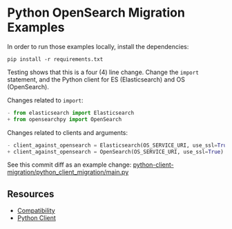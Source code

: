 # Python OpenSearch Migration Examples
In order to run those examples locally, install the dependencies:

```shell
pip install -r requirements.txt
```

Testing shows that this is a four (4) line change. Change the `import` statement, and the Python client for ES (Elasticsearch) and OS (OpenSearch).

Changes related to `import`:

```python
- from elasticsearch import Elasticsearch
+ from opensearchpy import OpenSearch
```

Changes related to clients and arguments:

```python
- client_against_opensearch = Elasticsearch(OS_SERVICE_URI, use_ssl=True)
+ client_against_opensearch = OpenSearch(OS_SERVICE_URI, use_ssl=True)
```

See this commit diff as an example change: [python-client-migration/python_client_migration/main.py](https://github.com/aiven/opensearch-migration-examples/commit/f11b0e379dc63d9c023b62a032a72d9f1d4b9fc5)



## Resources

- [Compatibility](https://opensearch.org/docs/latest/clients/index/)
- [Python Client](https://opensearch.org/docs/latest/clients/python)
